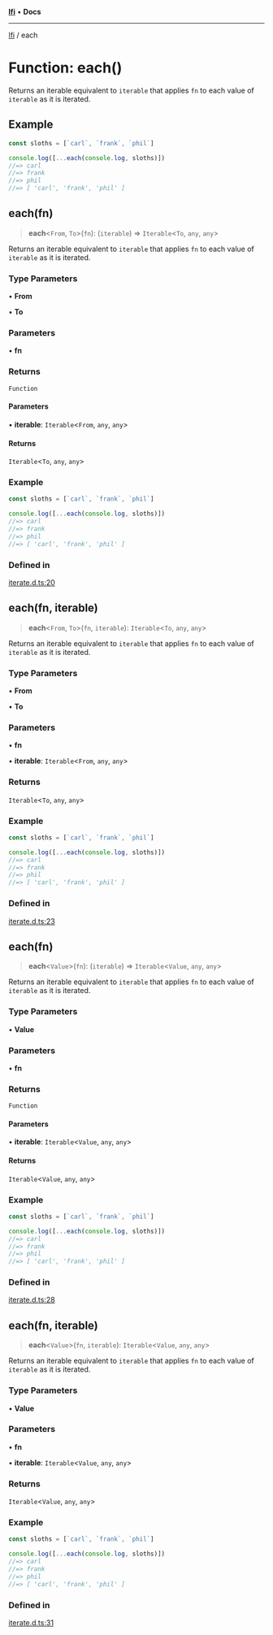 [**lfi**](../readme.md) • **Docs**

---

[lfi](../globals.md) / each

# Function: each()

Returns an iterable equivalent to `iterable` that applies `fn` to each value of
`iterable` as it is iterated.

## Example

```js
const sloths = [`carl`, `frank`, `phil`]

console.log([...each(console.log, sloths)])
//=> carl
//=> frank
//=> phil
//=> [ 'carl', 'frank', 'phil' ]
```

## each(fn)

> **each**\<`From`, `To`\>(`fn`): (`iterable`) => `Iterable`\<`To`, `any`,
> `any`\>

Returns an iterable equivalent to `iterable` that applies `fn` to each value of
`iterable` as it is iterated.

### Type Parameters

• **From**

• **To**

### Parameters

• **fn**

### Returns

`Function`

#### Parameters

• **iterable**: `Iterable`\<`From`, `any`, `any`\>

#### Returns

`Iterable`\<`To`, `any`, `any`\>

### Example

```js
const sloths = [`carl`, `frank`, `phil`]

console.log([...each(console.log, sloths)])
//=> carl
//=> frank
//=> phil
//=> [ 'carl', 'frank', 'phil' ]
```

### Defined in

[iterate.d.ts:20](https://github.com/TomerAberbach/lfi/blob/c9ef1bf4d1040d7f49c52b70b358c019e55f524d/src/operations/iterate.d.ts#L20)

## each(fn, iterable)

> **each**\<`From`, `To`\>(`fn`, `iterable`): `Iterable`\<`To`, `any`, `any`\>

Returns an iterable equivalent to `iterable` that applies `fn` to each value of
`iterable` as it is iterated.

### Type Parameters

• **From**

• **To**

### Parameters

• **fn**

• **iterable**: `Iterable`\<`From`, `any`, `any`\>

### Returns

`Iterable`\<`To`, `any`, `any`\>

### Example

```js
const sloths = [`carl`, `frank`, `phil`]

console.log([...each(console.log, sloths)])
//=> carl
//=> frank
//=> phil
//=> [ 'carl', 'frank', 'phil' ]
```

### Defined in

[iterate.d.ts:23](https://github.com/TomerAberbach/lfi/blob/c9ef1bf4d1040d7f49c52b70b358c019e55f524d/src/operations/iterate.d.ts#L23)

## each(fn)

> **each**\<`Value`\>(`fn`): (`iterable`) => `Iterable`\<`Value`, `any`, `any`\>

Returns an iterable equivalent to `iterable` that applies `fn` to each value of
`iterable` as it is iterated.

### Type Parameters

• **Value**

### Parameters

• **fn**

### Returns

`Function`

#### Parameters

• **iterable**: `Iterable`\<`Value`, `any`, `any`\>

#### Returns

`Iterable`\<`Value`, `any`, `any`\>

### Example

```js
const sloths = [`carl`, `frank`, `phil`]

console.log([...each(console.log, sloths)])
//=> carl
//=> frank
//=> phil
//=> [ 'carl', 'frank', 'phil' ]
```

### Defined in

[iterate.d.ts:28](https://github.com/TomerAberbach/lfi/blob/c9ef1bf4d1040d7f49c52b70b358c019e55f524d/src/operations/iterate.d.ts#L28)

## each(fn, iterable)

> **each**\<`Value`\>(`fn`, `iterable`): `Iterable`\<`Value`, `any`, `any`\>

Returns an iterable equivalent to `iterable` that applies `fn` to each value of
`iterable` as it is iterated.

### Type Parameters

• **Value**

### Parameters

• **fn**

• **iterable**: `Iterable`\<`Value`, `any`, `any`\>

### Returns

`Iterable`\<`Value`, `any`, `any`\>

### Example

```js
const sloths = [`carl`, `frank`, `phil`]

console.log([...each(console.log, sloths)])
//=> carl
//=> frank
//=> phil
//=> [ 'carl', 'frank', 'phil' ]
```

### Defined in

[iterate.d.ts:31](https://github.com/TomerAberbach/lfi/blob/c9ef1bf4d1040d7f49c52b70b358c019e55f524d/src/operations/iterate.d.ts#L31)
